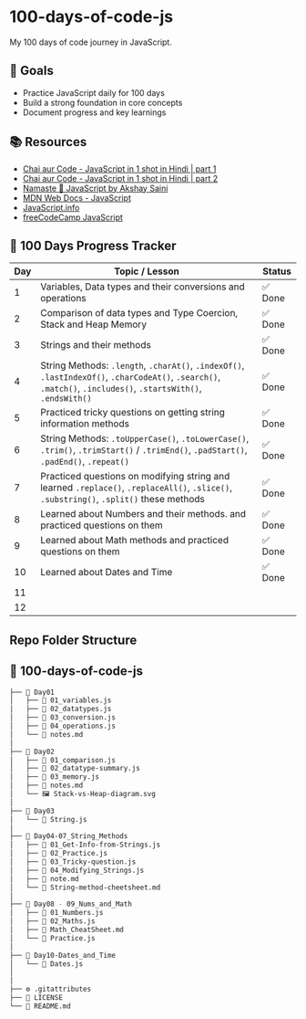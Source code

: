 # 100-days-of-code-js

My 100 days of code journey in JavaScript.

## 🚀 Goals

- Practice JavaScript daily for 100 days
- Build a strong foundation in core concepts
- Document progress and key learnings

## 📚 Resources

- [Chai aur Code - JavaScript in 1 shot in Hindi | part 1](https://www.youtube.com/watch?v=sscX432bMZo)
- [Chai aur Code - JavaScript in 1 shot in Hindi | part 2](https://www.youtube.com/watch?v=_TjtAyMkiTI)
- [Namaste 🙏 JavaScript by Akshay Saini](https://www.youtube.com/playlist?list=PLlasXeu85E9eLVlWFs-nz4p8w5sv5Zl3r)
- [MDN Web Docs - JavaScript](https://developer.mozilla.org/en-US/docs/Web/JavaScript)
- [JavaScript.info](https://javascript.info/)
- [freeCodeCamp JavaScript](https://www.freecodecamp.org/learn/javascript-algorithms-and-data-structures/)

## 📅 100 Days Progress Tracker

| Day | Topic / Lesson | Status |
|-----|----------------|--------|
| 1   | Variables, Data types and their conversions and operations | ✅ Done |
| 2   | Comparison of data types and Type Coercion, Stack and Heap Memory | ✅ Done |
| 3   | Strings and their methods | ✅ Done |
| 4   | String Methods: `.length`, `.charAt()`, `.indexOf()`, `.lastIndexOf()`, `.charCodeAt()`, `.search()`, `.match()`, `.includes()`, `.startsWith()`, `.endsWith()` | ✅ Done |
| 5   | Practiced tricky questions on getting string information methods | ✅ Done |
| 6 | String Methods: `.toUpperCase()`, `.toLowerCase()`, `.trim()`, `.trimStart()` / `.trimEnd()`, `.padStart()`, `.padEnd()`, `.repeat()` | ✅ Done |
| 7 | Practiced questions on modifying string and learned `.replace()`, `.replaceAll()`, `.slice()`, `.substring()`, `.split()` these methods| ✅ Done |
| 8 | Learned about Numbers and their methods. and practiced questions on them | ✅ Done |
| 9 | Learned about Math methods and practiced questions on them | ✅ Done |
| 10 | Learned about Dates and Time | ✅ Done |
| 11 |  |  |
| 12 |  |  |

## Repo Folder Structure

## 📁 100-days-of-code-js

```bash
├── 📂 Day01
│   ├── 📄 01_variables.js
│   ├── 📄 02_datatypes.js
│   ├── 📄 03_conversion.js
│   ├── 📄 04_operations.js
│   └── 📝 notes.md
│
├── 📂 Day02
│   ├── 📄 01_comparison.js
│   ├── 📄 02_datatype-summary.js
│   ├── 📄 03_memory.js
│   ├── 📝 notes.md
│   └── 🖼️ Stack-vs-Heap-diagram.svg
│
├── 📂 Day03
│   └── 📄 String.js
│
├── 📂 Day04-07_String_Methods
│   ├── 📄 01_Get-Info-from-Strings.js
│   ├── 📄 02_Practice.js
│   ├── 📄 03_Tricky-question.js
│   ├── 📄 04_Modifying_Strings.js
│   ├── 📝 note.md
│   └── 📝 String-method-cheetsheet.md
│
├── 📂 Day08 - 09_Nums_and_Math
│   ├── 📄 01_Numbers.js
│   ├── 📄 02_Maths.js
│   ├── 📝 Math_CheatSheet.md
│   └── 📄 Practice.js
│
├── 📂 Day10-Dates_and_Time
│   └── 📄 Dates.js
│
│
├── ⚙️ .gitattributes
├── 📜 LICENSE
└── 📝 README.md
